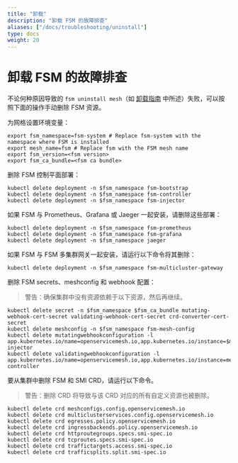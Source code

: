```yaml
---
title: "卸载"
description: "卸载 FSM 的故障排查"
aliases: ["/docs/troubleshooting/uninstall"]
type: docs
weight: 20
---
```


# 卸载 FSM 的故障排查

不论何种原因导致的 `fsm uninstall mesh`（如 [卸载指南](/docs/guides/uninstall/) 中所述）失败，可以按照下面的操作手动删除 FSM 资源。

为网格设置环境变量：

```console
export fsm_namespace=fsm-system # Replace fsm-system with the namespace where FSM is installed
export mesh_name=fsm # Replace fsm with the FSM mesh name
export fsm_version=<fsm version>
export fsm_ca_bundle=<fsm ca bundle>
```

删除 FSM 控制平面部署：

```console
kubectl delete deployment -n $fsm_namespace fsm-bootstrap
kubectl delete deployment -n $fsm_namespace fsm-controller
kubectl delete deployment -n $fsm_namespace fsm-injector
```

如果 FSM 与 Prometheus、Grafana 或 Jaeger 一起安装，请删除这些部署：

```console
kubectl delete deployment -n $fsm_namespace fsm-prometheus
kubectl delete deployment -n $fsm_namespace fsm-grafana
kubectl delete deployment -n $fsm_namespace jaeger
```

如果 FSM 与 FSM 多集群网关一起安装，请运行以下命令将其删除：

```console
kubectl delete deployment -n $fsm_namespace fsm-multicluster-gateway
```

删除 FSM secrets、meshconfig 和 webhook 配置：
> 警告：确保集群中没有资源依赖于以下资源，然后再继续。

```console
kubectl delete secret -n $fsm_namespace $fsm_ca_bundle mutating-webhook-cert-secret validating-webhook-cert-secret crd-converter-cert-secret
kubectl delete meshconfig -n $fsm_namespace fsm-mesh-config
kubectl delete mutatingwebhookconfiguration -l app.kubernetes.io/name=openservicemesh.io,app.kubernetes.io/instance=$mesh_name,app.kubernetes.io/version=$fsm_version,app=fsm-injector
kubectl delete validatingwebhookconfiguration -l app.kubernetes.io/name=openservicemesh.io,app.kubernetes.io/instance=mesh_name,app.kubernetes.io/version=$fsm_version,app=fsm-controller
```

要从集群中删除 FSM 和 SMI CRD，请运行以下命令。
> 警告：删除 CRD 将导致与该 CRD 对应的所有自定义资源也被删除。
```console
kubectl delete crd meshconfigs.config.openservicemesh.io
kubectl delete crd multiclusterservices.config.openservicemesh.io
kubectl delete crd egresses.policy.openservicemesh.io
kubectl delete crd ingressbackends.policy.openservicemesh.io
kubectl delete crd httproutegroups.specs.smi-spec.io
kubectl delete crd tcproutes.specs.smi-spec.io
kubectl delete crd traffictargets.access.smi-spec.io
kubectl delete crd trafficsplits.split.smi-spec.io
```